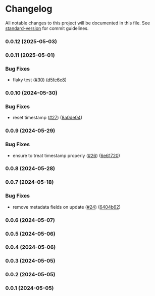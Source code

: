 # Changelog

All notable changes to this project will be documented in this file. See [standard-version](https://github.com/conventional-changelog/standard-version) for commit guidelines.

### 0.0.12 (2025-05-03)

### 0.0.11 (2025-05-01)


### Bug Fixes

* flaky test ([#30](https://github.com/microlinkhq/openkey/issues/30)) ([d5fe6e8](https://github.com/microlinkhq/openkey/commit/d5fe6e82efdf7cfffdb3851e89c86c806ad533ad))

### 0.0.10 (2024-05-30)


### Bug Fixes

* reset timestamp ([#27](https://github.com/microlinkhq/openkey/issues/27)) ([8a0de04](https://github.com/microlinkhq/openkey/commit/8a0de0459474568d7f38ef267f39e6ae258638bf))

### 0.0.9 (2024-05-29)


### Bug Fixes

* ensure to treat timestamp properly ([#26](https://github.com/microlinkhq/openkey/issues/26)) ([6e61720](https://github.com/microlinkhq/openkey/commit/6e617202db996b4b6bb09c814a3fb987e6760e7e))

### 0.0.8 (2024-05-28)

### 0.0.7 (2024-05-18)


### Bug Fixes

* remove metadata fields on update ([#24](https://github.com/microlinkhq/openkey/issues/24)) ([6404b62](https://github.com/microlinkhq/openkey/commit/6404b62b98c5fd97f474e3fade0fe5aeff65e291))

### 0.0.6 (2024-05-07)

### 0.0.5 (2024-05-06)

### 0.0.4 (2024-05-06)

### 0.0.3 (2024-05-05)

### 0.0.2 (2024-05-05)

### 0.0.1 (2024-05-05)
